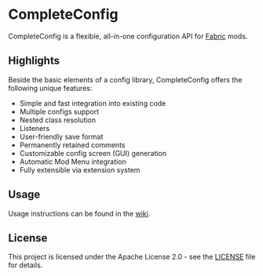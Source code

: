 # CompleteConfig
CompleteConfig is a flexible, all-in-one configuration API for [Fabric](https://fabricmc.net/) mods.

## Highlights
Beside the basic elements of a config library, CompleteConfig offers the following unique features:
* Simple and fast integration into existing code
* Multiple configs support
* Nested class resolution
* Listeners
* User-friendly save format
* Permanently retained comments
* Customizable config screen (GUI) generation
* Automatic Mod Menu integration
* Fully extensible via extension system

## Usage
Usage instructions can be found in the [wiki](https://gitlab.com/Lortseam/completeconfig/-/wikis/home).

## License
This project is licensed under the Apache License 2.0 - see the [LICENSE](LICENSE) file for details.